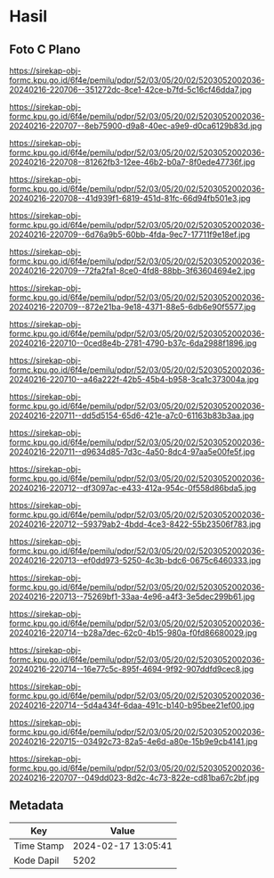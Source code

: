 # Hasil

## Foto C Plano

https://sirekap-obj-formc.kpu.go.id/6f4e/pemilu/pdpr/52/03/05/20/02/5203052002036-20240216-220706--351272dc-8ce1-42ce-b7fd-5c16cf46dda7.jpg

https://sirekap-obj-formc.kpu.go.id/6f4e/pemilu/pdpr/52/03/05/20/02/5203052002036-20240216-220707--8eb75900-d9a8-40ec-a9e9-d0ca6129b83d.jpg

https://sirekap-obj-formc.kpu.go.id/6f4e/pemilu/pdpr/52/03/05/20/02/5203052002036-20240216-220708--81262fb3-12ee-46b2-b0a7-8f0ede47736f.jpg

https://sirekap-obj-formc.kpu.go.id/6f4e/pemilu/pdpr/52/03/05/20/02/5203052002036-20240216-220708--41d939f1-6819-451d-81fc-66d94fb501e3.jpg

https://sirekap-obj-formc.kpu.go.id/6f4e/pemilu/pdpr/52/03/05/20/02/5203052002036-20240216-220709--6d76a9b5-60bb-4fda-9ec7-17711f9e18ef.jpg

https://sirekap-obj-formc.kpu.go.id/6f4e/pemilu/pdpr/52/03/05/20/02/5203052002036-20240216-220709--72fa2fa1-8ce0-4fd8-88bb-3f63604694e2.jpg

https://sirekap-obj-formc.kpu.go.id/6f4e/pemilu/pdpr/52/03/05/20/02/5203052002036-20240216-220709--872e21ba-9e18-4371-88e5-6db6e90f5577.jpg

https://sirekap-obj-formc.kpu.go.id/6f4e/pemilu/pdpr/52/03/05/20/02/5203052002036-20240216-220710--0ced8e4b-2781-4790-b37c-6da2988f1896.jpg

https://sirekap-obj-formc.kpu.go.id/6f4e/pemilu/pdpr/52/03/05/20/02/5203052002036-20240216-220710--a46a222f-42b5-45b4-b958-3ca1c373004a.jpg

https://sirekap-obj-formc.kpu.go.id/6f4e/pemilu/pdpr/52/03/05/20/02/5203052002036-20240216-220711--dd5d5154-65d6-421e-a7c0-61163b83b3aa.jpg

https://sirekap-obj-formc.kpu.go.id/6f4e/pemilu/pdpr/52/03/05/20/02/5203052002036-20240216-220711--d9634d85-7d3c-4a50-8dc4-97aa5e00fe5f.jpg

https://sirekap-obj-formc.kpu.go.id/6f4e/pemilu/pdpr/52/03/05/20/02/5203052002036-20240216-220712--df3097ac-e433-412a-954c-0f558d86bda5.jpg

https://sirekap-obj-formc.kpu.go.id/6f4e/pemilu/pdpr/52/03/05/20/02/5203052002036-20240216-220712--59379ab2-4bdd-4ce3-8422-55b23506f783.jpg

https://sirekap-obj-formc.kpu.go.id/6f4e/pemilu/pdpr/52/03/05/20/02/5203052002036-20240216-220713--ef0dd973-5250-4c3b-bdc6-0675c6460333.jpg

https://sirekap-obj-formc.kpu.go.id/6f4e/pemilu/pdpr/52/03/05/20/02/5203052002036-20240216-220713--75269bf1-33aa-4e96-a4f3-3e5dec299b61.jpg

https://sirekap-obj-formc.kpu.go.id/6f4e/pemilu/pdpr/52/03/05/20/02/5203052002036-20240216-220714--b28a7dec-62c0-4b15-980a-f0fd86680029.jpg

https://sirekap-obj-formc.kpu.go.id/6f4e/pemilu/pdpr/52/03/05/20/02/5203052002036-20240216-220714--16e77c5c-895f-4694-9f92-907ddfd9cec8.jpg

https://sirekap-obj-formc.kpu.go.id/6f4e/pemilu/pdpr/52/03/05/20/02/5203052002036-20240216-220714--5d4a434f-6daa-491c-b140-b95bee21ef00.jpg

https://sirekap-obj-formc.kpu.go.id/6f4e/pemilu/pdpr/52/03/05/20/02/5203052002036-20240216-220715--03492c73-82a5-4e6d-a80e-15b9e9cb4141.jpg

https://sirekap-obj-formc.kpu.go.id/6f4e/pemilu/pdpr/52/03/05/20/02/5203052002036-20240216-220707--049dd023-8d2c-4c73-822e-cd81ba67c2bf.jpg


## Metadata

| Key        | Value               |
| ---------- | ------------------- |
| Time Stamp | 2024-02-17 13:05:41 |
| Kode Dapil | 5202                |



